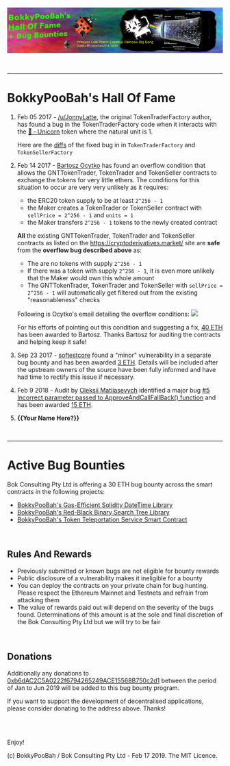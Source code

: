 <kbd><img src="images/PrincessLeiaPeachExpelsARainbowBigBang-BokkyPooBahsHallOfFame-940x198.png" /></kbd>

<br />

<hr />

# BokkyPooBah's Hall Of Fame

1. Feb 05 2017 - [/u/JonnyLatte](https://www.reddit.com/user/JonnyLatte), the original TokenTraderFactory author, has found a bug in the TokenTraderFactory code when it interacts with the [🦄 ‐ Unicorn](https://github.com/bokkypoobah/TokenTrader/wiki/🦄-‐-Unicorn) token where the natural unit is 1.

    Here are the [diffs](https://github.com/bokkypoobah/TokenTrader/commit/376cdb1feccc4fb613daff9d6b0130b70cc942ce) of the fixed bug in in `TokenTraderFactory` and `TokenSellerFactory`

2. Feb 14 2017 - [Bartosz Ocytko](https://github.com/bocytko) has found an overflow condition that allows the GNTTokenTrader, TokenTrader and TokenSeller contracts to exchange the tokens for very little ethers. The conditions for this situation to occur are very very unlikely as it requires:
    * the ERC20 token supply to be at least `2^256 - 1`
    * the Maker creates a TokenTrader or TokenSeller contract with `sellPrice = 2^256 - 1` and `units = 1`
    * the Maker transfers `2^256 - 1` tokens to the newly created contract

    **All** the existing GNTTokenTrader, TokenTrader and TokenSeller contracts as listed on the https://cryptoderivatives.market/ site are **safe** from the **overflow bug described above** as:
    * The are no tokens with supply `2^256 - 1`
    * If there was a token with supply `2^256 - 1`, it is even more unlikely that the Maker would own this whole amount
    * The GNTTokenTrader, TokenTrader and TokenSeller with `sellPrice = 2^256 - 1` will automatically get filtered out from the existing "reasonableness" checks

    Following is Ocytko's email detailing the overflow conditions:
    ![](https://github.com/bokkypoobah/TokenTrader/blob/master/doc/images/OcytkoEmail_20170212.png)

    For his efforts of pointing out this condition and suggesting a fix, [40 ETH](https://etherscan.io/tx/0x4ddb60659cee7ef4c65616325c1f31fcba8787fa9a751f5480770c498e7c999d) has been awarded to Bartosz. Thanks Bartosz for auditing the contracts and helping keep it safe!

3. Sep 23 2017 - [softestcore](https://www.reddit.com/user/softestcore) found a "minor" vulnerability in a separate bug bounty and has been awarded [3 ETH](https://etherscan.io/tx/0x3b39db0e4e9cec0804bc5199c3d24a6b8b856910e29954c9a30712a12ebb539c). Details will be included after the upstream owners of the source have been fully informed and have had time to rectify this issue if necessary.

4. Feb 9 2018 - Audit by [Oleksii Matiiasevych](https://github.com/lastperson) identified a major bug
  [#5 Incorrect parameter passed to ApproveAndCallFallBack() function](https://github.com/bokkypoobah/BokkyPooBahsTokenTeleportationServiceSmartContract/issues/5) and has been awarded [15 ETH](https://etherscan.io/tx/0x7f8383321d39087f45a9fe3a113ae5fdf63905bf9ff06d5b98994841e18772a0).

5. **{{Your Name Here?}}**

<br />

<hr />

# Active Bug Bounties

Bok Consulting Pty Ltd is offering a 30 ETH bug bounty across the smart contracts in the following projects:

* [BokkyPooBah's Gas-Efficient Solidity DateTime Library](https://github.com/bokkypoobah/BokkyPooBahsDateTimeLibrary)
* [BokkyPooBah's Red-Black Binary Search Tree Library](https://github.com/bokkypoobah/BokkyPooBahsRedBlackTreeLibrary)
* [BokkyPooBah's Token Teleportation Service Smart Contract](https://github.com/bokkypoobah/BokkyPooBahsTokenTeleportationServiceSmartContract)

<br />

## Rules And Rewards

* Previously submitted or known bugs are not eligible for bounty rewards
* Public disclosure of a vulnerability makes it ineligible for a bounty
* You can deploy the contracts on your private chain for bug hunting. Please respect the Ethereum Mainnet and Testnets and refrain from attacking them
* The value of rewards paid out will depend on the severity of the bugs found. Determinations of this amount is at the sole and final discretion of the Bok Consulting Pty Ltd but we will try to be fair

<br />

## Donations

Additionally any donations to [0xb6dAC2C5A0222f6794265249ACE15568B750c2d1](https://etherscan.io/address/0xb6dAC2C5A0222f6794265249ACE15568B750c2d1) between the period of Jan to Jun 2019 will be added to this bug bounty program.

If you want to support the development of decentralised applications, please consider donating to the address above. Thanks!

<br />

<br />

Enjoy!

(c) BokkyPooBah / Bok Consulting Pty Ltd - Feb 17 2019. The MIT Licence.
